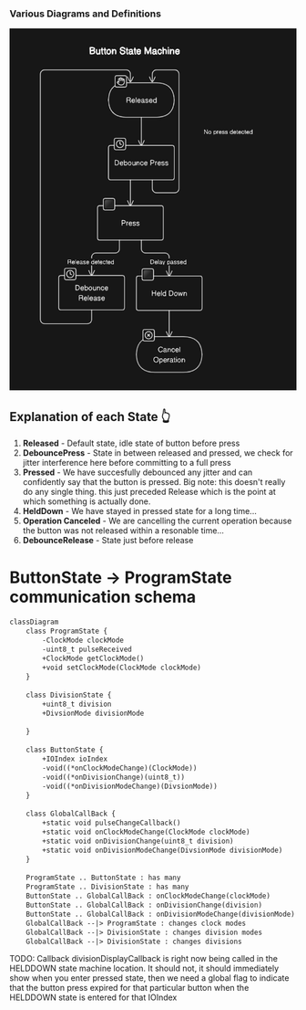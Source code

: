 ### Various Diagrams and Definitions

![image](state_machine.jpeg)

## Explanation of each State 👆
1. **Released** - Default state, idle state of button before press
2. **DebouncePress**  - State in between released and pressed, we check for jitter interference here before committing to a 
full press
3. **Pressed**  - We have succesfully debounced any jitter and can confidently say that the button is pressed. Big note: this doesn't really do any single thing. this just preceded Release which is the point at which something is actually done.
4. **HeldDown** - We have stayed in pressed state for a long time...
4. **Operation Canceled** - We are cancelling the current operation because the button was not released within a resonable time...
4. **DebounceRelease** - State just before release 

# ButtonState -> ProgramState communication schema
```mermaid
classDiagram
    class ProgramState {
        -ClockMode clockMode
        -uint8_t pulseReceived
        +ClockMode getClockMode()
        +void setClockMode(ClockMode clockMode)
    }
    
    class DivisionState {
        +uint8_t division
        +DivsionMode divisionMode
        
    }
    
    class ButtonState {
        +IOIndex ioIndex
        -void((*onClockModeChange)(ClockMode))
        -void((*onDivisionChange)(uint8_t))
        -void((*onDivisionModeChange)(DivsionMode))
    }
    
    class GlobalCallBack {
        +static void pulseChangeCallback()
        +static void onClockModeChange(ClockMode clockMode)
        +static void onDivisionChange(uint8_t division)
        +static void onDivisionModeChange(DivsionMode divisionMode)
    }
    
    ProgramState .. ButtonState : has many
    ProgramState .. DivisionState : has many
    ButtonState .. GlobalCallBack : onClockModeChange(clockMode)
    ButtonState .. GlobalCallBack : onDivisionChange(division)
    ButtonState .. GlobalCallBack : onDivisionModeChange(divisionMode)
    GlobalCallBack --|> ProgramState : changes clock modes
    GlobalCallBack --|> DivisionState : changes division modes
    GlobalCallBack --|> DivisionState : changes divisions
```

TODO:
Callback divisionDisplayCallback
is right now being called in the HELDDOWN 
state machine location. It should not, it should
immediately show when you enter pressed state, then
we need a global flag to indicate that the button
press expired for that particular button when the
HELDDOWN state is entered for that IOIndex


